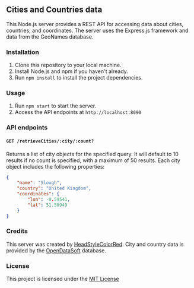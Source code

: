## Cities and Countries data

This Node.js server provides a REST API for accessing data about cities, countries, and coordinates. The server uses the Express.js framework and data from the GeoNames database.

### Installation
1. Clone this repository to your local machine.
2. Install Node.js and npm if you haven't already.
3. Run `npm install` to install the project dependencies.

### Usage
1. Run `npm start` to start the server.
2. Access the API endpoints at `http://localhost:8090`

### API endpoints
#### `GET /retrieveCities/:city/:count?`
Returns a list of city objects for the specified query.
It will default to 10 results if no count is specified, with a maximum of 50 results.
Each city object includes the following properties:

```json
{
    "name": "Slough",
    "country": "United Kingdom",
    "coordinates": {
        "lon": -0.59541,
        "lat": 51.50949
    }
}
```

### Credits
This server was created by [HeadStyleColorRed](https://github.com/headStyleColorRed).
City and country data is provided by the [OpenDataSoft](https://public.opendatasoft.com/explore/?sort=modified) database.

### License
This project is licensed under the [MIT License](https://opensource.org/license/mit/)
